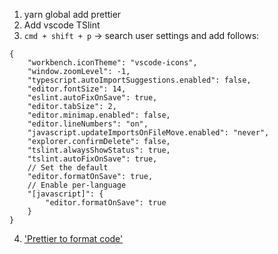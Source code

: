 1. yarn global add prettier
2. Add vscode TSlint
3. `` cmd + shift + p `` -> search user settings and add follows:
```
{
    "workbench.iconTheme": "vscode-icons",
    "window.zoomLevel": -1,
    "typescript.autoImportSuggestions.enabled": false,
    "editor.fontSize": 14,
    "eslint.autoFixOnSave": true,
    "editor.tabSize": 2,
    "editor.minimap.enabled": false,
    "editor.lineNumbers": "on",
    "javascript.updateImportsOnFileMove.enabled": "never",
    "explorer.confirmDelete": false,
    "tslint.alwaysShowStatus": true,
    "tslint.autoFixOnSave": true,
    // Set the default
    "editor.formatOnSave": true,
    // Enable per-language
    "[javascript]": {
        "editor.formatOnSave": true
    }
}
```
4. ['Prettier to format code'](https://medium.com/@sgroff04/configure-typescript-tslint-and-prettier-in-vs-code-for-react-native-development-7f31f0068d2)
